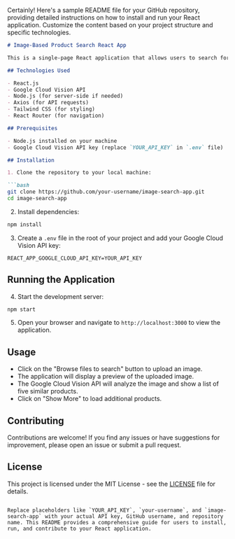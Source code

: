 Certainly! Here's a sample README file for your GitHub repository, providing detailed instructions on how to install and run your React application. Customize the content based on your project structure and specific technologies.

```markdown
# Image-Based Product Search React App

This is a single-page React application that allows users to search for products by uploading images. The application integrates the Google Cloud Vision API to analyze uploaded images and displays a list of similar products based on the image analysis.

## Technologies Used

- React.js
- Google Cloud Vision API
- Node.js (for server-side if needed)
- Axios (for API requests)
- Tailwind CSS (for styling)
- React Router (for navigation)

## Prerequisites

- Node.js installed on your machine
- Google Cloud Vision API key (replace `YOUR_API_KEY` in `.env` file)

## Installation

1. Clone the repository to your local machine:

```bash
git clone https://github.com/your-username/image-search-app.git
cd image-search-app
```

2. Install dependencies:

```bash
npm install
```

3. Create a `.env` file in the root of your project and add your Google Cloud Vision API key:

```env
REACT_APP_GOOGLE_CLOUD_API_KEY=YOUR_API_KEY
```

## Running the Application

4. Start the development server:

```bash
npm start
```

5. Open your browser and navigate to `http://localhost:3000` to view the application.

## Usage

- Click on the "Browse files to search" button to upload an image.
- The application will display a preview of the uploaded image.
- The Google Cloud Vision API will analyze the image and show a list of five similar products.
- Click on "Show More" to load additional products.

## Contributing

Contributions are welcome! If you find any issues or have suggestions for improvement, please open an issue or submit a pull request.

## License

This project is licensed under the MIT License - see the [LICENSE](LICENSE) file for details.
```

Replace placeholders like `YOUR_API_KEY`, `your-username`, and `image-search-app` with your actual API key, GitHub username, and repository name. This README provides a comprehensive guide for users to install, run, and contribute to your React application.